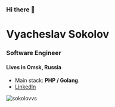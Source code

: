 ### Hi there 👋

# Vyacheslav Sokolov
### Software Engineer
#### Lives in Omsk, Russia

- Main stack: **PHP / Golang**.
- [LinkedIn](https://www.linkedin.com/in/sokolovvs)

<p>&nbsp;<img align="left" src="https://github-readme-stats.vercel.app/api?username=sokolovvs&show_icons=true&hide_title=true" alt="sokolovvs" /></p>
